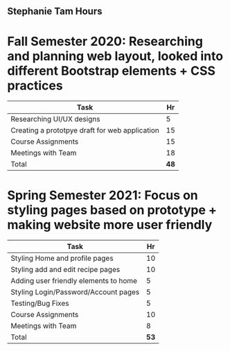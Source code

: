 ## Stephanie Tam Hours

# Fall Semester 2020: Researching and planning web layout, looked into different Bootstrap elements + CSS practices

| Task                                              | Hr  |
| ------------------------------------------------- | ----|
| Researching UI/UX designs                         | 5   |
| Creating a prototpye draft for web application    | 15  |
| Course Assignments                                | 15  |
| Meetings with Team                                | 18  |
| Total                                             |**48**|


# Spring Semester 2021: Focus on styling pages based on prototype + making website more user friendly

| Task                                              | Hr  |
| ------------------------------------------------- | ----|
| Styling Home and profile pages                    | 10  |
| Styling add and edit recipe pages                 | 10  |
| Adding user friendly elements to home             | 5   |
| Styling Login/Password/Account pages              | 5   |
| Testing/Bug Fixes                                 | 5   | 
| Course Assignments                                | 10  |  
| Meetings with Team                                | 8   |
| Total                                             |**53**|

